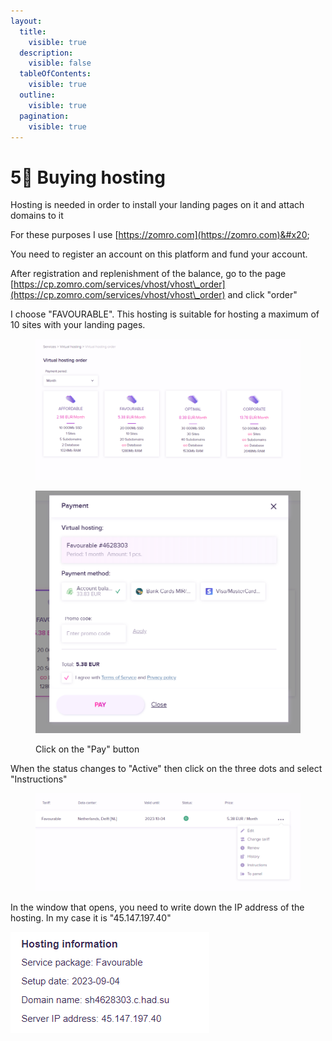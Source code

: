 ```yaml
---
layout:
  title:
    visible: true
  description:
    visible: false
  tableOfContents:
    visible: true
  outline:
    visible: true
  pagination:
    visible: true
---
```


# 5⃣ Buying hosting

Hosting is needed in order to install your landing pages on it and attach domains to it

For these purposes I use [https://zomro.com](https://zomro.com)&#x20;

You need to register an account on this platform and fund your account.

After registration and replenishment of the balance, go to the page [https://cp.zomro.com/services/vhost/vhost\_order](https://cp.zomro.com/services/vhost/vhost\_order) and click "order"

I choose "FAVOURABLE". This hosting is suitable for hosting a maximum of 10 sites with your landing pages.

<figure><img src="../../.gitbook/assets/image (25).png" alt=""><figcaption></figcaption></figure>

<figure><img src="../../.gitbook/assets/image (26).png" alt=""><figcaption><p>Click on the "Pay" button</p></figcaption></figure>

When the status changes to "Active" then click on the three dots and select "Instructions"

<figure><img src="../../.gitbook/assets/image (27).png" alt=""><figcaption></figcaption></figure>

In the window that opens, you need to write down the IP address of the hosting. In my case it is "45.147.197.40"

![](<../../.gitbook/assets/image (28).png>)

